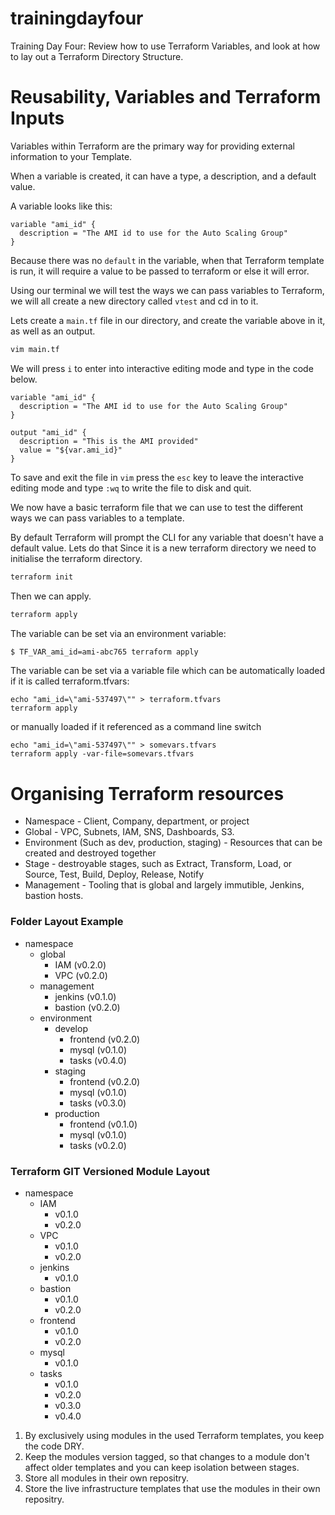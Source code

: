 # trainingdayfour
Training Day Four: Review how to use Terraform Variables, and look at how to lay out a Terraform Directory Structure.

# Reusability, Variables and Terraform Inputs
Variables within Terraform are the primary way for providing external information to your Template.

When a variable is created, it can have a type, a description, and a default value.

A variable looks like this:

```hcl
variable "ami_id" {
  description = "The AMI id to use for the Auto Scaling Group"
}
```

Because there was no `default` in the variable, when that Terraform template is run, it will require a value to be passed to terraform or else it will error.

Using our terminal we will test the ways we can pass variables to Terraform, we will all create a new directory called `vtest` and cd in to it.

Lets create a `main.tf` file in our directory, and create the variable above in it, as well as an output.
```bash
vim main.tf
```
We will press `i` to enter into interactive editing mode and type in the code below.
```hcl
variable "ami_id" {
  description = "The AMI id to use for the Auto Scaling Group"
}

output "ami_id" {
  description = "This is the AMI provided"
  value = "${var.ami_id}"
}
```

To save and exit the file in `vim` press the `esc` key to leave the interactive editing mode and type `:wq` to write the file to disk and quit.

We now have a basic terraform file that we can use to test the different ways we can pass variables to a template.

By default Terraform will prompt the CLI for any variable that doesn't have a default value.
Lets do that
Since it is a new terraform directory we need to initialise the terraform directory.
```bash
terraform init
```
Then we can apply.
```bash
terraform apply
```


The variable can be set via an environment variable:
```bash
$ TF_VAR_ami_id=ami-abc765 terraform apply
```

The variable can be set via a variable file which can be automatically loaded if it is called terraform.tfvars:
```
echo "ami_id=\"ami-537497\"" > terraform.tfvars
terraform apply
```
or manually loaded if it referenced as a command line switch
```
echo "ami_id=\"ami-537497\"" > somevars.tfvars
terraform apply -var-file=somevars.tfvars
```



# Organising Terraform resources

*  Namespace - Client, Company, department, or project
*  Global - VPC, Subnets, IAM, SNS, Dashboards, S3.
*  Environment (Such as dev, production, staging) - Resources that can be created and destroyed together
*  Stage - destroyable stages, such as Extract, Transform, Load, or Source, Test, Build, Deploy, Release, Notify
*  Management - Tooling that is global and largely immutible, Jenkins, bastion hosts.

### Folder Layout Example
- namespace
  - global
    - IAM         (v0.2.0)
    - VPC         (v0.2.0)
  - management
    - jenkins     (v0.1.0)
    - bastion     (v0.2.0)
  - environment
    - develop
      - frontend  (v0.2.0)
      - mysql     (v0.1.0)
      - tasks     (v0.4.0)
    - staging
      - frontend  (v0.2.0)
      - mysql     (v0.1.0)
      - tasks     (v0.3.0)
    - production       
      - frontend  (v0.1.0)
      - mysql     (v0.1.0)
      - tasks     (v0.2.0)

### Terraform GIT Versioned Module Layout
- namespace
    - IAM
      - v0.1.0
      - v0.2.0
    - VPC
      - v0.1.0
      - v0.2.0
    - jenkins
      - v0.1.0
    - bastion
      - v0.1.0
      - v0.2.0
    - frontend
      - v0.1.0
      - v0.2.0
    - mysql
      - v0.1.0
    - tasks
      - v0.1.0
      - v0.2.0
      - v0.3.0
      - v0.4.0


1.  By exclusively using modules in the used Terraform templates, you keep the code DRY.
2.  Keep the modules version tagged, so that changes to a module don't affect older templates and you can keep isolation between stages.
3.  Store all modules in their own repositry.
4.  Store the live infrastructure templates that use the modules in their own repositry.